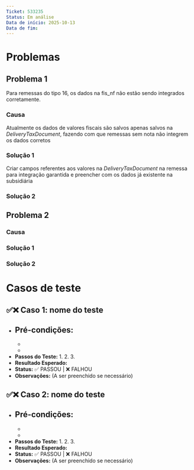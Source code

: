 ```yaml
---
Ticket: 533235
Status: Em análise
Data de início: 2025-10-13
Data de fim:
---
```

# Problemas
## Problema 1
Para remessas do tipo 16, os dados na fis_nf não estão sendo integrados corretamente.

### Causa
Atualmente os dados de valores fiscais são salvos apenas salvos na *DeliveryTaxDocument*, fazendo com que remessas sem nota não integrem os dados corretos

### Solução 1
Criar campos referentes aos valores na *DeliveryTaxDocument* na remessa para integração garantida e preencher com os dados já existente na subsidiária

### Solução 2


## Problema 2


### Causa


### Solução 1


### Solução 2


# Casos de teste

## ✅❌ Caso 1: nome do teste

- **Pré-condições:**
    - 
    - 
    - 
- **Passos do Teste:**
    1. 
    2. 
    3. 
- **Resultado Esperado:** 
- **Status:** ✅ PASSOU | ❌ FALHOU
- **Observações:** (A ser preenchido se necessário)

## ✅❌ Caso 2: nome do teste

- **Pré-condições:**
    - 
    - 
    - 
- **Passos do Teste:**
    1. 
    2. 
    3. 
- **Resultado Esperado:** 
- **Status:** ✅ PASSOU | ❌ FALHOU
- **Observações:** (A ser preenchido se necessário)

